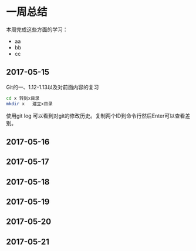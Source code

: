 # 一周总结
本周完成这些方面的学习：
* aa
* bb
* cc
## 2017-05-15
Git的一、1.12-1.13以及对前面内容的复习
```bash
cd x 转到x目录
mkdir x   建立x目录
```
使用git log 可以看到对git的修改历史。复制两个ID到命令行然后Enter可以查看差别。
## 2017-05-16
## 2017-05-17
## 2017-05-18
## 2017-05-19
## 2017-05-20
## 2017-05-21
